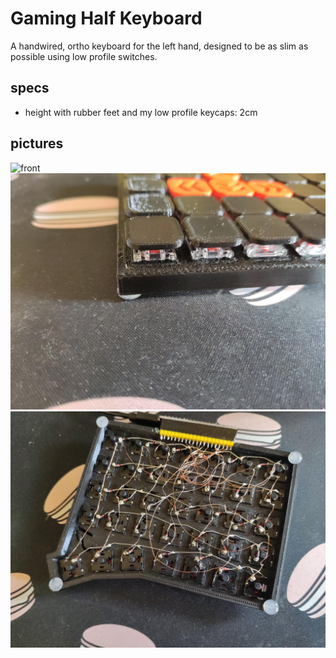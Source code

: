 # Gaming Half Keyboard

A handwired, ortho keyboard for the left hand, designed to be as slim as possible using low profile switches.

## specs
- height with rubber feet and my low profile keycaps: 2cm

## pictures
![front](front.jpg)
![side](side.jpg)
![back](back.jpg)

